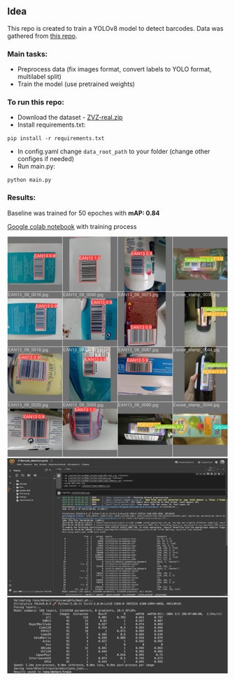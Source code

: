 ## Idea
This repo is created to train a YOLOv8 model to detect barcodes. Data was gathered from [this repo](https://github.com/abbyy/barcode_detection_benchmark).

### Main tasks:
- Preprocess data (fix images format, convert labels to YOLO format, multilabel split)
- Train the model (use pretrained weights)

### To run this repo:
- Download the dataset - [ZVZ-real.zip](https://drive.google.com/drive/folders/1a_SSHyfQMuq2Q77OHp87igx0u6f3Ga2t)
- Install requirements.txt:
```
pip install -r requirements.txt
```
- In config.yaml change `data_root_path` to your folder (change other configes if needed)
- Run main.py:
```
python main.py
```

### Results:
Baseline was trained for 50 epoches with **mAP: 0.84**

[Google colab notebook](https://colab.research.google.com/drive/1Yi5qOqUP38-My3ONcEE_P-xNaMH0w8w9?usp=sharing) with training process

![val_pred](/images/val_batch0_pred.jpg)
![start_training](/images/start.png)
![start_training](/images/end.png)

